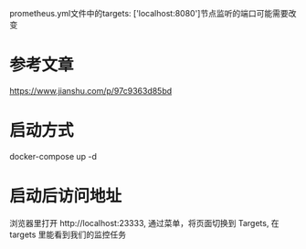 prometheus.yml文件中的targets: ['localhost:8080']节点监听的端口可能需要改变

# 参考文章
https://www.jianshu.com/p/97c9363d85bd

# 启动方式
docker-compose up -d

# 启动后访问地址
浏览器里打开 http://localhost:23333, 通过菜单，将页面切换到 Targets, 在targets 里能看到我们的监控任务
